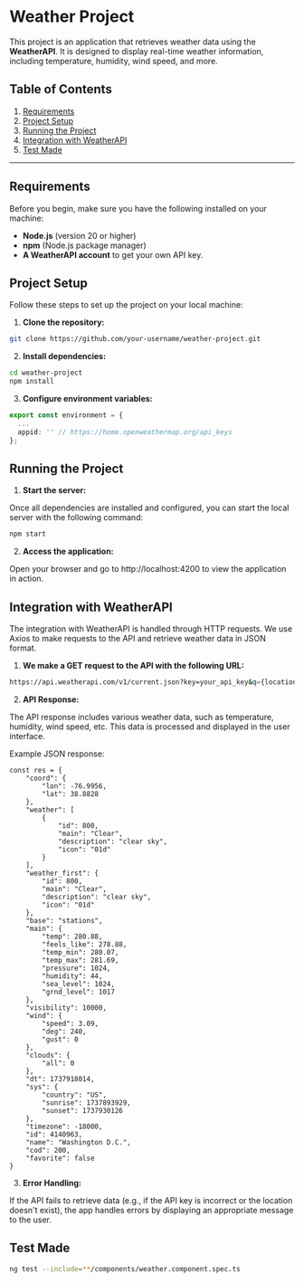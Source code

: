 # Weather Project

This project is an application that retrieves weather data using the **WeatherAPI**. It is designed to display real-time weather information, including temperature, humidity, wind speed, and more.

## Table of Contents
1. [Requirements](#requirements)
2. [Project Setup](#project-setup)
3. [Running the Project](#running-the-project)
4. [Integration with WeatherAPI](#integration-with-weatherapi)
5. [Test Made](#test-made)

---

## Requirements

Before you begin, make sure you have the following installed on your machine:

- **Node.js** (version 20 or higher)
- **npm** (Node.js package manager)
- **A WeatherAPI account** to get your own API key.

## Project Setup

Follow these steps to set up the project on your local machine:

1. **Clone the repository:**

  ```bash
  git clone https://github.com/your-username/weather-project.git

  ```

2. **Install dependencies:**

  ```bash
  cd weather-project
  npm install
  ```

3. **Configure environment variables:**

  ```typescript
  export const environment = {
    ...
    appid: '' // https://home.openweathermap.org/api_keys
  };

  ```

## Running the Project

1. **Start the server:**

Once all dependencies are installed and configured, you can start the local server with the following command:

  ```bash
 npm start
  ```

2. **Access the application:**

Open your browser and go to http://localhost:4200 to view the application in action.

## Integration with WeatherAPI

The integration with WeatherAPI is handled through HTTP requests. We use Axios to make requests to the API and retrieve weather data in JSON format.

1. **We make a GET request to the API with the following URL:**

  ```bash
  https://api.weatherapi.com/v1/current.json?key=your_api_key&q={location}
  ```

2. **API Response:**

The API response includes various weather data, such as temperature, humidity, wind speed, etc. This data is processed and displayed in the user interface.

Example JSON response:

```
const res = {
    "coord": {
        "lon": -76.9956,
        "lat": 38.8828
    },
    "weather": [
        {
            "id": 800,
            "main": "Clear",
            "description": "clear sky",
            "icon": "01d"
        }
    ],
    "weather_first": {
        "id": 800,
        "main": "Clear",
        "description": "clear sky",
        "icon": "01d"
    },
    "base": "stations",
    "main": {
        "temp": 280.88,
        "feels_like": 278.88,
        "temp_min": 280.07,
        "temp_max": 281.69,
        "pressure": 1024,
        "humidity": 44,
        "sea_level": 1024,
        "grnd_level": 1017
    },
    "visibility": 10000,
    "wind": {
        "speed": 3.09,
        "deg": 240,
        "gust": 0
    },
    "clouds": {
        "all": 0
    },
    "dt": 1737918014,
    "sys": {
        "country": "US",
        "sunrise": 1737893929,
        "sunset": 1737930126
    },
    "timezone": -18000,
    "id": 4140963,
    "name": "Washington D.C.",
    "cod": 200,
    "favorite": false
}
```

3. **Error Handling:**

If the API fails to retrieve data (e.g., if the API key is incorrect or the location doesn't exist), the app handles errors by displaying an appropriate message to the user.

## Test Made

```bash
ng test --include=**/components/weather.component.spec.ts
```
